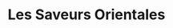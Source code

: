 ---
title: "Les Saveurs Orientales"
url: /saint-maurice-de-beynost/les-saveurs-orientales/
shop: commodité
---